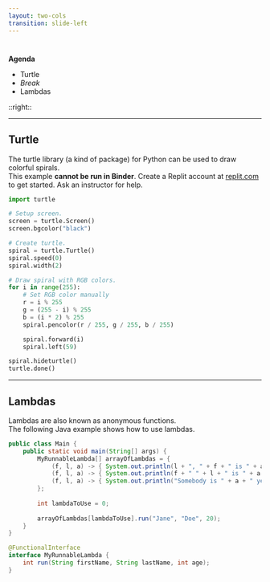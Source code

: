 ```yaml
---
layout: two-cols
transition: slide-left
---
```


# <DateTitle offset=9 />

<StartupBadge />

**Agenda**

- Turtle
- *Break*
- Lambdas

::right::

<Toc minDepth=2 maxDepth=3 mode="onlyCurrentTree" />

---

## Turtle

The turtle library (a kind of package) for Python can be used to draw colorful spirals.  
This example **cannot be run in Binder**. Create a Replit account at [replit.com](https://replit.com/) to get started. Ask an instructor for help.

```py
import turtle

# Setup screen.
screen = turtle.Screen()
screen.bgcolor("black")

# Create turtle.
spiral = turtle.Turtle()
spiral.speed(0)
spiral.width(2)

# Draw spiral with RGB colors.
for i in range(255):
    # Set RGB color manually
    r = i % 255
    g = (255 - i) % 255
    b = (i * 2) % 255
    spiral.pencolor(r / 255, g / 255, b / 255)

    spiral.forward(i)
    spiral.left(59)

spiral.hideturtle()
turtle.done()
```

<!-- This example requires a GUI. -->

---

## Lambdas

Lambdas are also known as anonymous functions.  
The following Java example shows how to use lambdas.

```java {monaco-run} {autorun:false}
public class Main {
    public static void main(String[] args) {
        MyRunnableLambda[] arrayOfLambdas = {
            (f, l, a) -> { System.out.println(l + ", " + f + " is " + a + " years old.") }, 
            (f, l, a) -> { System.out.println(f + " " + l + " is " + a + " years old.") }, 
            (f, l, a) -> { System.out.println("Somebody is " + a + " years old.") }
        };
        
        int lambdaToUse = 0;
        
        arrayOfLambdas[lambdaToUse].run("Jane", "Doe", 20);
    }
}

@FunctionalInterface
interface MyRunnableLambda {
    int run(String firstName, String lastName, int age);
}
```
